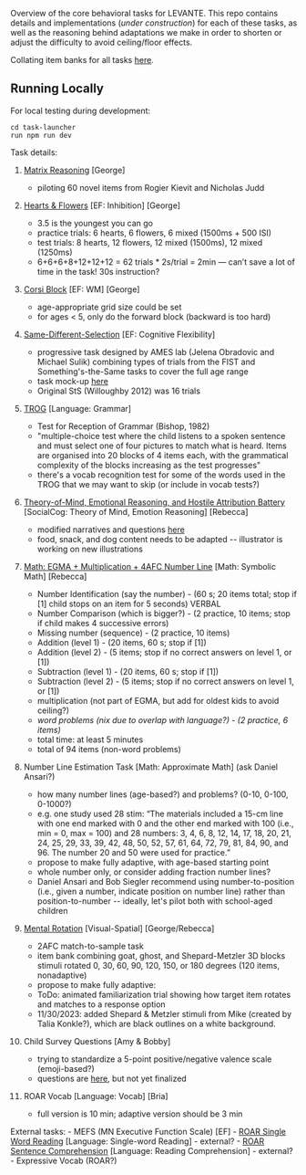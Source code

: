 Overview of the core behavioral tasks for LEVANTE. This repo contains details and implementations (*under construction*) for each of these tasks, as well as the reasoning behind adaptations we make in order to shorten or adjust the difficulty to avoid ceiling/floor effects.

Collating item banks for all tasks [here](https://docs.google.com/spreadsheets/d/1MlU4eOd45XVMg7HrnTDGZ3rv1cfNjvjpdc8e_edQqQk/edit?usp=sharing). 


## Running Locally

For local testing during development:

```
cd task-launcher
run npm run dev
```


Task details:

1. [Matrix Reasoning](https://hs-levante-assessment-dev.web.app/?task=matrix-reasoning) [George]
	- piloting 60 novel items from Rogier Kievit and Nicholas Judd

2. [Hearts & Flowers](https://hs-levante-assessment-dev.web.app/?task=hearts-and-flowers) [EF: Inhibition] [George]
	- 3.5 is the youngest you can go
	- practice trials: 6 hearts, 6 flowers, 6 mixed (1500ms + 500 ISI)
	- test trials: 8 hearts, 12 flowers, 12 mixed (1500ms), 12 mixed (1250ms)
	- 6+6+6+8+12+12+12 = 62 trials * 2s/trial = 2min — can’t save a lot of time in the task! 30s instruction?

3. [Corsi Block](https://hs-levante-assessment-dev.web.app/?task=memory-game) [EF: WM] [George]
	- age-appropriate grid size could be set
	- for ages < 5, only do the forward block (backward is too hard)

4. [Same-Different-Selection](https://hs-levante-assessment-dev.web.app/?task=same-different-selection) [EF: Cognitive Flexibility]
	- progressive task designed by AMES lab (Jelena Obradovic and Michael Sulik) combining types of trials from the FIST and Something's-the-Same tasks to cover the full age range
	- task mock-up [here](https://docs.google.com/presentation/d/16WpVP96Yvv55gMrPmba3mFvHgIEBqBs1nodEb_H10ZE/edit?usp=sharing)
	- Original StS (Willoughby 2012) was 16 trials

5. [TROG](https://hs-levante-assessment-dev.web.app/?task=trog) [Language: Grammar]
	- Test for Reception of Grammar (Bishop, 1982)
	- "multiple-choice test where the child listens to a spoken sentence and must select one of four pictures to match what is heard. Items are organised into 20 blocks of 4 items each, with the grammatical complexity of the blocks increasing as the test progresses"
	- there's a vocab recognition test for some of the words used in the TROG that we may want to skip (or include in vocab tests?)

6. [Theory-of-Mind, Emotional Reasoning, and Hostile Attribution Battery](https://hs-levante-assessment-dev.web.app/?task=theory-of-mind) [SocialCog: Theory of Mind, Emotion Reasoning] [Rebecca]
	- modified narratives and questions [here](https://docs.google.com/document/d/1JKKrdS3_JjbLTuF682KqIoDpWIeeMhrOdfQn0Lt1Dv0/edit?usp=sharing)
	- food, snack, and dog content needs to be adapted -- illustrator is working on new illustrations


7. [Math: EGMA + Multiplication + 4AFC Number Line](https://hs-levante-assessment-dev.web.app/?task=egma-math) [Math: Symbolic Math] [Rebecca]
	- Number Identification (say the number) - (60 s; 20 items total; stop if [1] child stops on an item for 5 seconds) VERBAL
	- Number Comparison (which is bigger?) - (2 practice, 10 items; stop if child makes 4 successive errors)
	- Missing number (sequence) - (2 practice, 10 items)
	- Addition (level 1) - (20 items, 60 s; stop if [1])
	- Addition (level 2) - (5 items; stop if no correct answers on level 1, or [1])
	- Subtraction (level 1) - (20 items, 60 s; stop if [1])
	- Subtraction (level 2) - (5 items; stop if no correct answers on level 1, or [1])
	- multiplication (not part of EGMA, but add for oldest kids to avoid ceiling?)
	- *word problems (nix due to overlap with language?) - (2 practice, 6 items)*
	- total time: at least 5 minutes
	- total of 94 items (non-word problems)

8. Number Line Estimation Task [Math: Approximate Math] (ask Daniel Ansari?)
	- how many number lines (age-based?) and problems? (0-10, 0-100, 0-1000?)
	- e.g. one study used 28 stim: “The materials included a 15-cm line with one end marked with 0 and the other end marked with 100 (i.e., min = 0, max = 100) and 28 numbers: 3, 4, 6, 8, 12, 14, 17, 18, 20, 21, 24, 25, 29, 33, 39, 42, 48, 50, 52, 57, 61, 64, 72, 79, 81, 84, 90, and 96. The number 20 and 50 were used for practice.”
	- propose to make fully adaptive, with age-based starting point
	- whole number only, or consider adding fraction number lines?
	- Daniel Ansari and Bob Siegler recommend using number-to-position (i.e., given a number, indicate position on number line) rather than position-to-number -- ideally, let's pilot both with school-aged children

9. [Mental Rotation](https://hs-levante-assessment-dev.web.app/?task=mental-rotation) [Visual-Spatial] [George/Rebecca]
	- 2AFC match-to-sample task
	- item bank combining goat, ghost, and Shepard-Metzler 3D blocks stimuli rotated 0, 30, 60, 90, 120, 150, or 180 degrees (120 items, nonadaptive)
	- propose to make fully adaptive:
	- ToDo: animated familiarization trial showing how target item rotates and matches to a response option
	- 11/30/2023: added Shepard & Metzler stimuli from Mike (created by Talia Konkle?), which are black outlines on a white background.

10. Child Survey Questions [Amy & Bobby]
	- trying to standardize a 5-point positive/negative valence scale (emoji-based?)
	- questions are [here](https://docs.google.com/spreadsheets/d/1sOQv3qVwK-DQeAcySgNDCjR1TTl6_Ij-GDArM8nBeWk/edit?usp=sharing), but not yet finalized

11. ROAR Vocab [Language: Vocab] [Bria]
	- full version is 10 min; adaptive version should be 3 min

External tasks:
	- MEFS (MN Executive Function Scale) [EF]
	- [ROAR Single Word Reading](https://roar.education/) [Language: Single-word Reading] - external?
	- [ROAR Sentence Comprehension](https://roar.education/) [Language: Reading Comprehension] - external?
	- Expressive Vocab (ROAR?)
